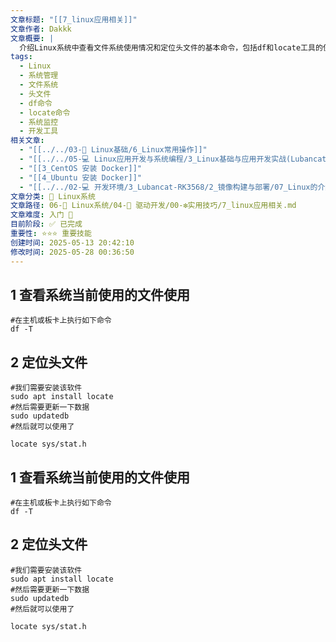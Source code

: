 ```yaml
---
文章标题: "[[7_linux应用相关]]"
文章作者: Dakkk
文章概要: |
  介绍Linux系统中查看文件系统使用情况和定位头文件的基本命令，包括df和locate工具的使用方法。
tags:
  - Linux
  - 系统管理
  - 文件系统
  - 头文件
  - df命令
  - locate命令
  - 系统监控
  - 开发工具
相关文章:
  - "[[../../03-🐧 Linux基础/6_Linux常用操作]]"
  - "[[../../05-💻 Linux应用开发与系统编程/3_Linux基础与应用开发实战(Lubancat-RK3568)/1_Linux系统/9_Linux文件目录]]"
  - "[[3_CentOS 安装 Docker]]"
  - "[[4_Ubuntu 安装 Docker]]"
  - "[[../../02-💻 开发环境/3_Lubancat-RK3568/2_镜像构建与部署/07_Linux的介绍]]"
文章分类: 🐧 Linux系统
文章路径: 06-🐧 Linux系统/04-🔌 驱动开发/00-❇️实用技巧/7_linux应用相关.md
文章难度: 入门 🌱
目前阶段: ✅ 已完成
重要性: ⭐⭐⭐ 重要技能
创建时间: 2025-05-13 20:42:10
修改时间: 2025-05-28 00:36:50
---
```

## 1 查看系统当前使用的文件使用

```shell
#在主机或板卡上执行如下命令
df -T
```

## 2 定位头文件

```shell
#我们需要安装该软件
sudo apt install locate
#然后需要更新一下数据
sudo updatedb
#然后就可以使用了

locate sys/stat.h
```
## 1 查看系统当前使用的文件使用

```shell
#在主机或板卡上执行如下命令
df -T
```

## 2 定位头文件

```shell
#我们需要安装该软件
sudo apt install locate
#然后需要更新一下数据
sudo updatedb
#然后就可以使用了

locate sys/stat.h
```